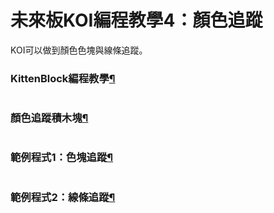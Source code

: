 # 未來板KOI編程教學4：顏色追蹤

KOI可以做到顏色色塊與線條追蹤。

### KittenBlock編程教學[¶](broken-reference)

<figure><img src="https://kittenbothk.readthedocs.io/en/latest/_images/kbbanner.png" alt=""><figcaption></figcaption></figure>

### 顏色追蹤積木塊[¶](broken-reference)

<figure><img src="https://kittenbothk.readthedocs.io/en/latest/_images/koi_color.png" alt=""><figcaption></figcaption></figure>

### 範例程式1：色塊追蹤[¶](broken-reference)

<figure><img src="https://kittenbothk.readthedocs.io/en/latest/_images/koi_color_code1.png" alt=""><figcaption></figcaption></figure>

### 範例程式2：線條追蹤[¶](broken-reference)

<figure><img src="https://kittenbothk.readthedocs.io/en/latest/_images/koi_color_code2.png" alt=""><figcaption></figcaption></figure>
